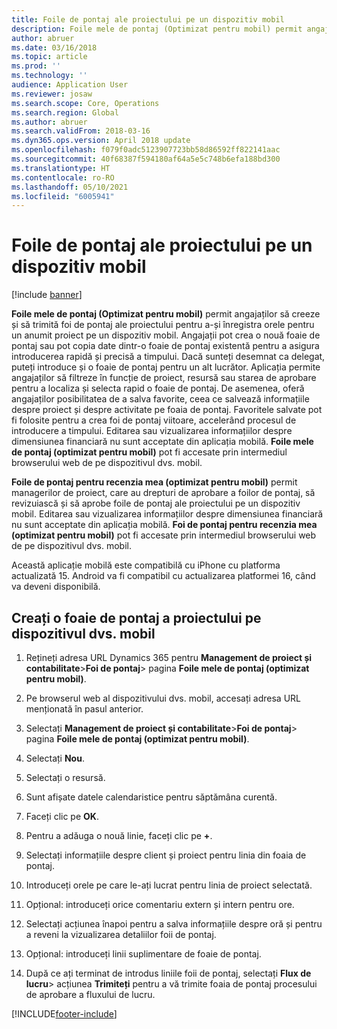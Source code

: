 ```yaml
---
title: Foile de pontaj ale proiectului pe un dispozitiv mobil
description: Foile mele de pontaj (Optimizat pentru mobil) permit angajaților să creeze și să trimită foi de pontaj ale proiectului pentru a-și înregistra orele pentru un anumit proiect pe un dispozitiv mobil.
author: abruer
ms.date: 03/16/2018
ms.topic: article
ms.prod: ''
ms.technology: ''
audience: Application User
ms.reviewer: josaw
ms.search.scope: Core, Operations
ms.search.region: Global
ms.author: abruer
ms.search.validFrom: 2018-03-16
ms.dyn365.ops.version: April 2018 update
ms.openlocfilehash: f079f0adc5123907723bb58d86592ff822141aac
ms.sourcegitcommit: 40f68387f594180af64a5e5c748b6efa188bd300
ms.translationtype: HT
ms.contentlocale: ro-RO
ms.lasthandoff: 05/10/2021
ms.locfileid: "6005941"
---
```

# <a name="project-timesheets-on-a-mobile-device"></a>Foile de pontaj ale proiectului pe un dispozitiv mobil

[!include [banner](../includes/banner.md)]

**Foile mele de pontaj (Optimizat pentru mobil)** permit angajaților să creeze și să trimită foi de pontaj ale proiectului pentru a-și înregistra orele pentru un anumit proiect pe un dispozitiv mobil. Angajații pot crea o nouă foaie de pontaj sau pot copia date dintr-o foaie de pontaj existentă pentru a asigura introducerea rapidă și precisă a timpului. Dacă sunteți desemnat ca delegat, puteți introduce și o foaie de pontaj pentru un alt lucrător. Aplicația permite angajaților să filtreze în funcție de proiect, resursă sau starea de aprobare pentru a localiza și selecta rapid o foaie de pontaj. De asemenea, oferă angajaților posibilitatea de a salva favorite, ceea ce salvează informațiile despre proiect și despre activitate pe foaia de pontaj. Favoritele salvate pot fi folosite pentru a crea foi de pontaj viitoare, accelerând procesul de introducere a timpului. Editarea sau vizualizarea informațiilor despre dimensiunea financiară nu sunt acceptate din aplicația mobilă. **Foile mele de pontaj (optimizat pentru mobil)** pot fi accesate prin intermediul browserului web de pe dispozitivul dvs. mobil.

**Foile de pontaj pentru recenzia mea (optimizat pentru mobil)** permit managerilor de proiect, care au drepturi de aprobare a foilor de pontaj, să revizuiască și să aprobe foile de pontaj ale proiectului pe un dispozitiv mobil. Editarea sau vizualizarea informațiilor despre dimensiunea financiară nu sunt acceptate din aplicația mobilă. **Foi de pontaj pentru recenzia mea (optimizat pentru mobil)** pot fi accesate prin intermediul browserului web de pe dispozitivul dvs. mobil.

Această aplicație mobilă este compatibilă cu iPhone cu platforma actualizată 15.
Android va fi compatibil cu actualizarea platformei 16, când va deveni disponibilă.

## <a name="create-a-project-timesheet-on-your-mobile-device"></a>Creați o foaie de pontaj a proiectului pe dispozitivul dvs. mobil

1.  Rețineți adresa URL Dynamics 365 pentru **Management de proiect și contabilitate**\>**Foi de pontaj**\> pagina **Foile mele de pontaj (optimizat pentru mobil)**.

2.  Pe browserul web al dispozitivului dvs. mobil, accesați adresa URL menționată în pasul anterior.
 
3.  Selectați **Management de proiect și contabilitate**\>**Foi de pontaj**\> pagina **Foile mele de pontaj (optimizat pentru mobil)**.

4.  Selectați **Nou**.

5.  Selectați o resursă.

6.  Sunt afișate datele calendaristice pentru săptămâna curentă.

7.  Faceți clic pe **OK**.

8.  Pentru a adăuga o nouă linie, faceți clic pe **+**.

9.  Selectați informațiile despre client și proiect pentru linia din foaia de pontaj.

10. Introduceți orele pe care le-ați lucrat pentru linia de proiect selectată.

11. Opțional: introduceți orice comentariu extern și intern pentru ore.

12. Selectați acțiunea înapoi pentru a salva informațiile despre oră și pentru a reveni la vizualizarea detaliilor foii de pontaj.

13. Opțional: introduceți linii suplimentare de foaie de pontaj.

14. După ce ați terminat de introdus liniile foii de pontaj, selectați **Flux de lucru**\> acțiunea **Trimiteți** pentru a vă trimite foaia de pontaj procesului de aprobare a fluxului de lucru.


[!INCLUDE[footer-include](../includes/footer-banner.md)]